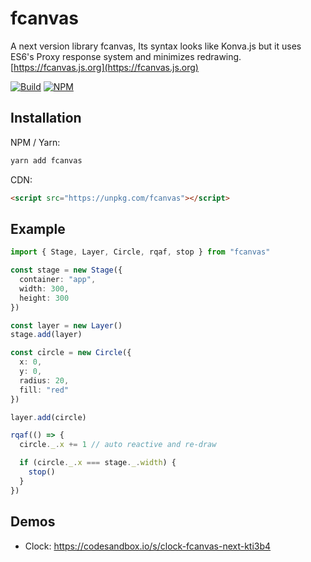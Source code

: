 # fcanvas

A next version library fcanvas, Its syntax looks like Konva.js but it uses ES6's Proxy response system and minimizes redrawing.
[https://fcanvas.js.org](https://fcanvas.js.org)

[![Build](https://github.com/tachibana-shin/fcanvas-next/actions/workflows/docs.yml/badge.svg)](https://github.com/tachibana-shin/fcanvas-next/actions/workflows/docs.yml)
[![NPM](https://badge.fury.io/js/fcanvas.svg)](http://badge.fury.io/js/fcanvas)

## Installation

NPM / Yarn:

```bash
yarn add fcanvas
```

CDN:

```html
<script src="https://unpkg.com/fcanvas"></script>
```

## Example

```ts
import { Stage, Layer, Circle, rqaf, stop } from "fcanvas"

const stage = new Stage({
  container: "app",
  width: 300,
  height: 300
})

const layer = new Layer()
stage.add(layer)

const cỉrcle = new Circle({
  x: 0,
  y: 0,
  radius: 20,
  fill: "red"
})

layer.add(circle)

rqaf(() => {
  circle._.x += 1 // auto reactive and re-draw

  if (circle._.x === stage._.width) {
    stop()
  }
})
```

## Demos

- Clock: https://codesandbox.io/s/clock-fcanvas-next-kti3b4
